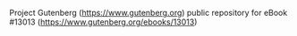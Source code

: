 Project Gutenberg (https://www.gutenberg.org) public repository for eBook #13013 (https://www.gutenberg.org/ebooks/13013)
